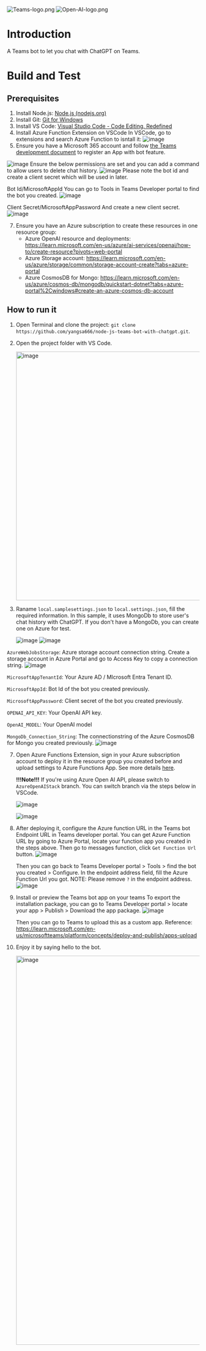 ![Teams-logo.png](https://i.ibb.co/KctV4zT/Teams-logo.png) ![Open-AI-logo.png](https://i.ibb.co/R0J7sF8/Open-AI-logo.png)

# Introduction 
A Teams bot to let you chat with ChatGPT on Teams.

# Build and Test

## Prerequisites
1. Install Node.js: [Node.js (nodejs.org)](https://nodejs.org/en/)
2. Install Git: [Git for Windows](https://gitforwindows.org/)
3. Install VS Code: [Visual Studio Code - Code Editing. Redefined](https://code.visualstudio.com/)
4. Install Azure Function Extension on VSCode
   In VSCode, go to extensions and search Azure Function to isntall it:
   ![image](https://github.com/yangsa666/node-js-teams-bot-with-chatgpt/assets/31430559/27b4eefe-e7fd-4933-a7ed-67e82b80ddbf)
6. Ensure you have a Microsoft 365 account and follow [the Teams development document](https://learn.microsoft.com/en-us/microsoftteams/platform/concepts/build-and-test/teams-developer-portal) to register an App with bot feature.

  ![image](https://github.com/yangsa666/node-js-teams-bot-with-chatgpt/assets/31430559/6e944f80-73ce-4fba-b32a-5dac4705d617)
  Ensure the below permissions are set and you can add a command to allow users to delete chat history.
  ![image](https://github.com/yangsa666/node-js-teams-bot-with-chatgpt/assets/31430559/86e16a52-6e9c-4e75-856f-b8b5086a3f9b)
  Please note the bot id and create a client secret which will be used in later.
  
  Bot Id/MicrosoftAppId
  You can go to Tools in Teams Developer portal to find the bot you created. 
  ![image](https://github.com/yangsa666/node-js-teams-bot-with-chatgpt/assets/31430559/bca1abe0-c808-4648-a0f5-9bba0bc145ef)

  Client Secret/MicrosoftAppPassword
  And create a new client secret.
  ![image](https://github.com/yangsa666/node-js-teams-bot-with-chatgpt/assets/31430559/87a88231-8502-49d0-903f-2cd91c51b4bf)

7. Ensure you have an Azure subscription to create these resources in one resource group:
   - Azure OpenAI resource and deployments: https://learn.microsoft.com/en-us/azure/ai-services/openai/how-to/create-resource?pivots=web-portal
   - Azure Storage account: https://learn.microsoft.com/en-us/azure/storage/common/storage-account-create?tabs=azure-portal
   - Azure CosmosDB for Mongo: https://learn.microsoft.com/en-us/azure/cosmos-db/mongodb/quickstart-dotnet?tabs=azure-portal%2Cwindows#create-an-azure-cosmos-db-account

## How to run it
1. Open Terminal and clone the project: `git clone https://github.com/yangsa666/node-js-teams-bot-with-chatgpt.git`.
2. Open the project folder with VS Code.

   <img width="650" alt="image" src="https://github.com/yangsa666/node-js-teams-bot-with-chatgpt/assets/31430559/2e78f3b3-5d2d-4002-a7fb-6d0dd5ba7904">

4. Raname `local.samplesettings.json` to `local.settings.json`, fill the required information. In this sample, it uses MongoDb to store user's chat history with ChatGPT. If you don't have a MongoDb, you can create one on Azure for test.

   ![image](https://github.com/yangsa666/node-js-teams-bot-with-chatgpt/assets/31430559/d0b229d4-00e7-4b59-833c-a7e29bcf3193)
   ![image](https://github.com/yangsa666/node-js-teams-bot-with-chatgpt/assets/31430559/5f727194-df41-4f1a-aa3a-87c7977171f2)

`AzureWebJobsStorage`: Azure storage account connection string. Create a storage account in Azure Portal and go to Access Key to copy a connection string.
![image](https://github.com/yangsa666/node-js-teams-bot-with-chatgpt/assets/31430559/15442152-ff60-45ed-9fff-435e2319aa0f)

`MicrosoftAppTenantId`: Your Azure AD / MIcrosoft Entra Tenant ID.

`MicrosoftAppId`: Bot Id of the bot you created previously.

`MicrosoftAppPassword`: Client secret of the bot you created previously.

`OPENAI_API_KEY`: Your OpenAI API key.

`OpenAI_MODEL`: Your OpenAI model

`MongoDb_Connection_String`: The connectionstring of the Azure CosmosDB for Mongo you created previously.
![image](https://github.com/yangsa666/node-js-teams-bot-with-chatgpt/assets/31430559/792939e9-f6d1-4ad0-b948-182c0307b9b1)


7. Open Azure Functions Extension, sign in your Azure subscription account to deploy it in the resource group you created before and upload settings to Azure Functions App. See more details [here](https://learn.microsoft.com/en-us/azure/developer/javascript/how-to/with-web-app/azure-function-resource-group-management/deploy-azure-function-with-visual-studio-code#use-visual-studio-code-extension-to-deploy-to-hosting-environment).

   **!!!Note!!!**
      If you're using Azure Open AI API, please switch to `AzureOpenAIStack` branch. You can switch branch via the steps below in VSCode.

   ![image](https://github.com/yangsa666/node-js-teams-bot-with-chatgpt/assets/31430559/f48b9f0e-e6f4-4ffc-985e-731ca0e50c04)

   ![image](https://github.com/yangsa666/node-js-teams-bot-with-chatgpt/assets/31430559/85043635-f52c-4620-b221-e281166d4e60)



9. After deploying it, configure the Azure function URL in the Teams bot Endpoint URL in Teams developer portal.
    You can get Azure Function URL by going to Azure Portal, locate your function app you created in the steps above. Then go to messages function, click `Get Function Url` button.
   ![image](https://github.com/yangsa666/node-js-teams-bot-with-chatgpt/assets/31430559/698ba6fd-b0aa-4499-bcc0-9471c24bbc6d)

   Then you can go back to Teams Developer portal > Tools > find the bot you created > Configure. In the endpoint address field, fill the Azure Function Url you got. NOTE: Please remove `?` in the endpoint address.
   ![image](https://github.com/yangsa666/node-js-teams-bot-with-chatgpt/assets/31430559/6b53fa8d-551c-4b64-b6bd-c09c669b7bf2)


11. Install or preview the Teams bot app on your teams
    To export the installation package, you can go to Teams Developer portal > locate your app > Publish > Download the app package.
    ![image](https://github.com/yangsa666/node-js-teams-bot-with-chatgpt/assets/31430559/f75c5589-dabd-45e8-9afa-63b5a937b72e)

    Then you can go to Teams to upload this as a custom app. Reference: https://learn.microsoft.com/en-us/microsoftteams/platform/concepts/deploy-and-publish/apps-upload
    
13. Enjoy it by saying hello to the bot.

    <img width="1017" alt="image" src="https://github.com/yangsa666/node-js-teams-bot-with-chatgpt/assets/31430559/c67d06cc-2dd4-4183-97fe-8c91991e506c">

